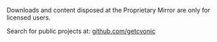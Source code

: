 Downloads and content disposed at the Proprietary Mirror are only for licensed users.

Search for public projects at: [github.com/getcyonic](https://github.com/getcyonic)
